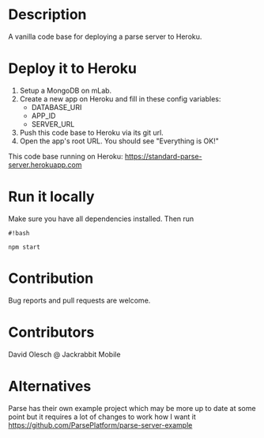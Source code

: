 Description
==

A vanilla code base for deploying a parse server to Heroku.

Deploy it to Heroku
==
1. Setup a MongoDB on mLab. 
1. Create a new app on Heroku and fill in these config variables:
    * DATABASE_URI
    * APP_ID
    * SERVER_URL
1. Push this code base to Heroku via its git url.
1. Open the app's root URL. You should see "Everything is OK!"

This code base running on Heroku: https://standard-parse-server.herokuapp.com

Run it locally
==
Make sure you have all dependencies installed. Then run 

```
#!bash

npm start
```

Contribution
==
Bug reports and pull requests are welcome.

Contributors
==
David Olesch @ Jackrabbit Mobile

Alternatives
==
Parse has their own example project which may be more up to date at some point but it requires a lot of changes to work how I want it https://github.com/ParsePlatform/parse-server-example
